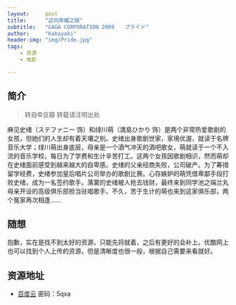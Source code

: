 ```yaml
---
layout:     post
title:      "迈向荣耀之路"
subtitle:   "GAGA CORPORATION 2009　　プライド"
author:     "Kabayaki"
header-img: "img/Pride.jpg"
tags:
    - 资源
    - 电影

---
```


## 简介
>转自©豆瓣 转载请注明出处

麻见史绪（ステファニー 饰）和绿川萌（満島ひかり 饰）是两个非常热爱歌剧的女孩，但她们的人生却有着天壤之别。史绪出身歌剧世家，家境优渥，就读于名牌音乐大学；绿川萌出身底层，母亲是一个酒气冲天的酒吧歌女，萌就读于一个不入流的音乐学校，每日为了学费和生计辛苦打工。这两个女孩因歌剧相识，然而萌却在史绪面前感受到越来越大的自卑感。史绪的父亲经商失败，公司破产。为了筹措留学经费，史绪参加皇后唱片公司举办的歌剧比赛。心存嫉妒的萌凭借卑鄙手段打败史绪，成为一名签约歌手。落寞的史绪被人抢去钱财，最终来到同学池之端兰丸母亲开设的高级俱乐部担当驻唱歌手。不久，苦于生计的萌也来到这家俱乐部，两个冤家再次相逢……

## 随想

抱歉，实在是找不到太好的资源，只能先将就着，之后有更好的会补上。优酷网上也可以找到个人上传的资源，但是清晰度也很一般，根据自己需要来看就好。

## 资源地址

* [百度云](https://pan.baidu.com/s/1smhekMT) 密码：5qxa